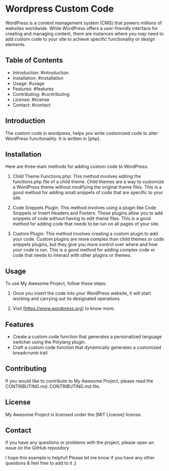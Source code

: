 # Wordpress Custom Code

WordPress is a content management system (CMS) that powers millions of websites worldwide. 
While WordPress offers a user-friendly interface for creating and managing content, 
there are instances where you may need to add custom code to your site to achieve specific functionality or design elements.



## Table of Contents

* Introduction: #introduction
* Installation: #installation
* Usage: #usage
* Features: #features
* Contributing: #contributing
* License: #license
* Contact: #contact

## Introduction

The custom code in wordpress, helps you write customized code to alter WordPress funcitonaility. It is written in [php].

## Installation

Here are three main methods for adding custom code to WordPress:

1. Child Theme Functions.php: This method involves editing the functions.php file of a child theme.
Child themes are a way to customize a WordPress theme without modifying the original theme files. 
This is a good method for adding small snippets of code that are specific to your site.

2. Code Snippets Plugin: This method involves using a plugin like Code Snippets or Insert Headers and Footers. 
These plugins allow you to add snippets of code without having to edit theme files. This is a good method for adding code that needs to be run on all pages of your site.

3. Custom Plugin: This method involves creating a custom plugin to add your code. 
Custom plugins are more complex than child themes or code snippets plugins, but they give you more control over where and how your code is run.
This is a good method for adding complex code or code that needs to interact with other plugins or themes.



## Usage

To use My Awesome Project, follow these steps:

1. Once you insert the code into your WordPress website, it will start working and carrying out its designated operations

2. Visit [https://www.wordpress.org] to know more.

## Features

* Create a custom code function that generates a personalized language switcher using the Polylang plugin.
* Craft a custom code function that dynamically generates a customized breadcrumb trail

## Contributing

If you would like to contribute to My Awesome Project, please read the CONTRIBUTING.md: CONTRIBUTING.md file.

## License

My Awesome Project is licensed under the [MIT License] license.

## Contact

If you have any questions or problems with the project, please open an issue on the GitHub repository

I hope this example is helpful! Please let me know if you have any other questions & feel free to add to it ;)